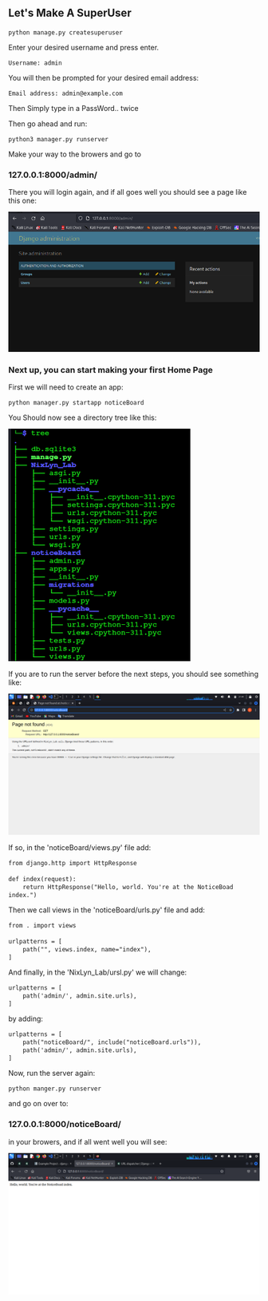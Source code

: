 ## Let's Make A SuperUser ##

```!/bin/bash
python manage.py createsuperuser
```

Enter your desired username and press enter.

```!/bin/bash
Username: admin
```

You will then be prompted for your desired email address:

```!/bin/bash
Email address: admin@example.com
```

Then Simply type in a PassWord.. twice

Then go ahead and run:

```!/bin/bash
python3 manager.py runserver
```

Make your way to the browers and go to

### 127.0.0.1:8000/admin/ ###

There you will login again, and if all goes well
you should see a page like this one:

<img src="pics_/admin_post_login.png">

### Next up, you can start making your first Home Page ###

First we will need to create an app:

```!/bin/bash
python manager.py startapp noticeBoard
```


You Should now see a directory tree like this:

<img src="pics_/DjangoTree_2Apps.png">

If you are to run the server before the next steps, you should see something like:

<img src="pics_/noticeBoard_NoIndex.png">

If so, in the 'noticeBoard/views.py' file add:

```!/bin/bash
from django.http import HttpResponse

def index(request):
    return HttpResponse("Hello, world. You're at the NoticeBoad index.")
```

Then we call views in the 'noticeBoard/urls.py' file and add:

```!/bin/bash
from . import views

urlpatterns = [
    path("", views.index, name="index"),
]
```

And finally, in the 'NixLyn_Lab/ursl.py' we will change:

```!/bin/bash
urlpatterns = [
    path('admin/', admin.site.urls),
]
```

by adding:

```!/bin/bash
urlpatterns = [
    path("noticeBoard/", include("noticeBoard.urls")),
    path('admin/', admin.site.urls),
]
```

Now, run the server again:

```!/bin/bash
python manger.py runserver
```

and go on over to:

### 127.0.0.1:8000/noticeBoard/ ###

in your browers, and if all went well you will see:

<img src="pics_/WithBase_Index.png">


